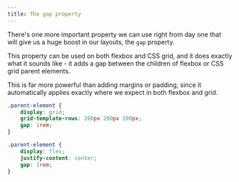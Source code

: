 ```yaml
---
title: The gap property
---
```


<div class="panels">
<div>

There's one more important property we can use right from day one that will give us a huge boost in our layouts, the `gap` property.

This property can be used on both flexbox and CSS grid, and it does exactly what it sounds like - it adds a gap between the children of flexbox or CSS grid parent elements.

This is far more powerful than adding margins or padding, since it automatically applies exactly where we expect in both flexbox and grid.

</div>
<div>

```css
.parent-element {
    display: grid;
    grid-template-rows: 200px 200px 200px;
    gap: 1rem;
}

.parent-element {
    display: flex;
    justify-content: center;
    gap: 1rem;
}
```

</div>
</div>

